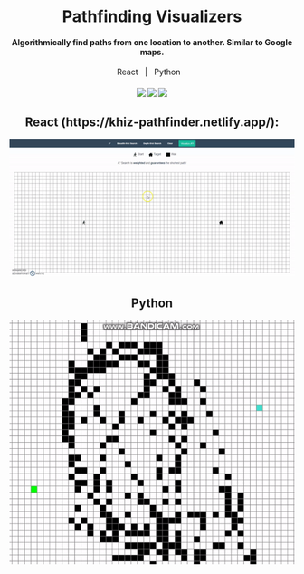 <h1 align="center">Pathfinding Visualizers</h1>
<h4 align="center">Algorithmically find paths from one location to another.  Similar to Google maps.</h4>
<p align="center">React&nbsp;&nbsp;&nbsp;|&nbsp;&nbsp;&nbsp;Python&nbsp;&nbsp;&nbsp;</p>
<h4 align="center">
  <img src="https://travis-ci.org/CCOSTAN/Home-AssistantConfig.svg?branch=master"/>
  <a href="http://makeapullrequest.com"><img src="https://img.shields.io/badge/PRs-welcome-brightgreen.svg?style=plasticr"/></a>
  <a href="https://github.com/khiz-k/pseudo-clones/commits/master"><img src="https://img.shields.io/github/last-commit/khiz-k/instock.svg?style=plasticr"/></a>
</h4>


<h2 align="center">React (https://khiz-pathfinder.netlify.app/): </h2>
<p align="center">
  <img  src="/pathfinder-final.gif"
 alt="React Pathfinder Example"/>
</p>

<h2 align="center">Python </h2>
  <p align="center">
<img  src="/python-pathfinder.gif"
 alt="Python Pathfinder Example"/>
  </p>
